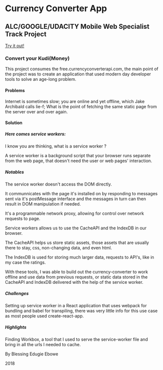 # Currency Converter App

## ALC/GOOGLE/UDACITY Mobile Web Specialist Track Project

[Try it out!](https://refinedblessing.github.io/Kudi/)

### Convert your Kudi(Money)

This project consumes the free.currencyconverterapi.com, the main point of the project was to create an application that used modern day developer tools to solve an age-long problem.

#### Problems
Internet is sometimes slow;
you are online and yet offline, which Jake Archibald calls lie-f;
What is the point of fetching the same static page from the server over and over again.

#### Solution
##### Here comes service workers:

I know you are thinking, what is a service worker ?

A service worker is a background script that your browser runs separate from the web page, that doesn't need the user or web pages' interaction.

##### Notables

The service worker doesn't access the DOM directly.

It communnicates with the page it's installed on by responding to messages sent via it's postMessage interface and the messages in turn can then result in DOM manipulation if needed.

It's a programmable network proxy, allowing for control over network requests to page.

Service workers allows us to use the CacheAPI and the IndexDB in our browser.

The CacheAPI helps us store static assets, those assets that are usually there to stay, css, non-changing data, and even html.

The IndexDB is used for storing much larger data, requests to API's, like in my case the ratings.

With these tools, I was able to build out the currency-converter to work offline and use data from previous requests, or static data stored in the CacheAPI and IndexDB delivered with the help of the service worker.

##### Challenges
Setting up service worker in a React application that uses webpack for bundling and babel for transpiling, there was very little info for this use case as most people used create-react-app.

##### Highlights
Finding Workbox, a tool that I used to serve the service-worker file and bring in all the urls I needed to cache.

By Blessing Edugie Ebowe

2018
